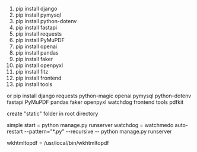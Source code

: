 1. pip install django
2. pip install pymysql
3. pip install python-dotenv
4. pip install fastapi
5. pip install requests
6. pip install PyMuPDF
7. pip install openai
8. pip install pandas
9. pip install faker
10. pip install openpyxl
11. pip install fitz
12. pip install frontend
13. pip install tools

or 
pip install django requests python-magic openai pymysql python-dotenv fastapi PyMuPDF pandas faker openpyxl watchdog frontend tools pdfkit



create "static" folder in root directory

simple start = python manage.py runserver
watchdog = watchmedo auto-restart --pattern="*.py" --recursive -- python manage.py runserver

wkhtmltopdf = /usr/local/bin/wkhtmltopdf